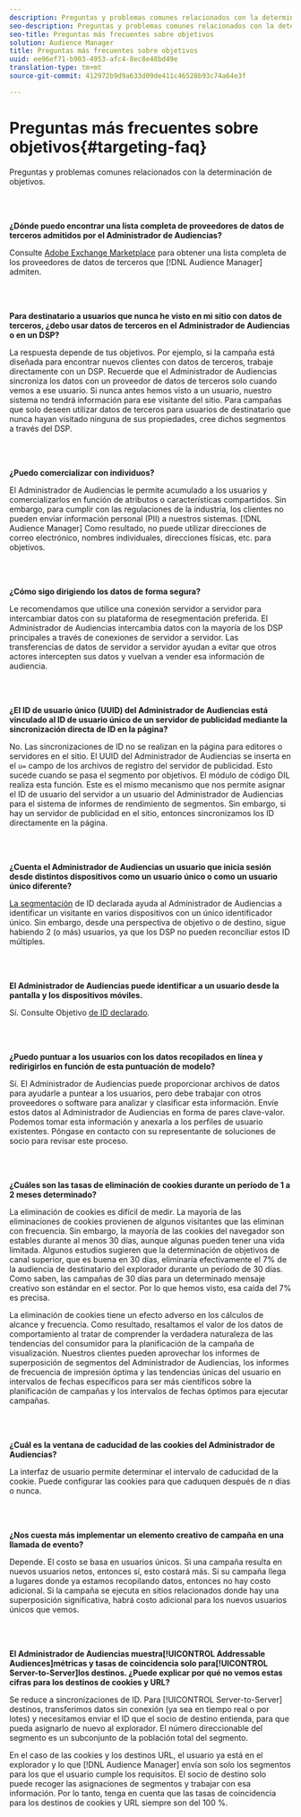 ```yaml
---
description: Preguntas y problemas comunes relacionados con la determinación de objetivos.
seo-description: Preguntas y problemas comunes relacionados con la determinación de objetivos.
seo-title: Preguntas más frecuentes sobre objetivos
solution: Audience Manager
title: Preguntas más frecuentes sobre objetivos
uuid: ee96ef71-b903-4953-afc4-8ec8e48bd49e
translation-type: tm+mt
source-git-commit: 412972b9d9a633d09de411c46528b93c74a64e3f

---
```



# Preguntas más frecuentes sobre objetivos{#targeting-faq}

Preguntas y problemas comunes relacionados con la determinación de objetivos.

<br> 

<!-- 

faq_targeting.xml

 -->

**¿Dónde puedo encontrar una lista completa de proveedores de datos de terceros admitidos por el Administrador de Audiencias?**

Consulte [Adobe Exchange Marketplace](https://exchange.adobe.com/experiencecloud.html) para obtener una lista completa de los proveedores de datos de terceros que [!DNL Audience Manager] admiten.

<br> 

**Para destinatario a usuarios que nunca he visto en mi sitio con datos de terceros, ¿debo usar datos de terceros en el Administrador de Audiencias o en un DSP?**

La respuesta depende de tus objetivos. Por ejemplo, si la campaña está diseñada para encontrar nuevos clientes con datos de terceros, trabaje directamente con un DSP. Recuerde que el Administrador de Audiencias sincroniza los datos con un proveedor de datos de terceros solo cuando vemos a ese usuario. Si nunca antes hemos visto a un usuario, nuestro sistema no tendrá información para ese visitante del sitio. Para campañas que solo deseen utilizar datos de terceros para usuarios de destinatario que nunca hayan visitado ninguna de sus propiedades, cree dichos segmentos a través del DSP.

<br> 

**¿Puedo comercializar con individuos?**

El Administrador de Audiencias le permite acumulado a los usuarios y comercializarlos en función de atributos o características compartidos. Sin embargo, para cumplir con las regulaciones de la industria, los clientes no pueden enviar información personal (PII) a nuestros sistemas. [!DNL Audience Manager] Como resultado, no puede utilizar direcciones de correo electrónico, nombres individuales, direcciones físicas, etc. para objetivos.

<br> 

**¿Cómo sigo dirigiendo los datos de forma segura?**

Le recomendamos que utilice una conexión servidor a servidor para intercambiar datos con su plataforma de resegmentación preferida. El Administrador de Audiencias intercambia datos con la mayoría de los DSP principales a través de conexiones de servidor a servidor. Las transferencias de datos de servidor a servidor ayudan a evitar que otros actores intercepten sus datos y vuelvan a vender esa información de audiencia.

<br> 

**¿El ID de usuario único (UUID) del Administrador de Audiencias está vinculado al ID de usuario único de un servidor de publicidad mediante la sincronización directa de ID en la página?**

No. Las sincronizaciones de ID no se realizan en la página para editores o servidores en el sitio. El UUID del Administrador de Audiencias se inserta en el `u=` campo de los archivos de registro del servidor de publicidad. Esto sucede cuando se pasa el segmento por objetivos. El módulo de código DIL realiza esta función. Este es el mismo mecanismo que nos permite asignar el ID de usuario del servidor a un usuario del Administrador de Audiencias para el sistema de informes de rendimiento de segmentos. Sin embargo, si hay un servidor de publicidad en el sitio, entonces sincronizamos los ID directamente en la página.

<br> 

**¿Cuenta el Administrador de Audiencias un usuario que inicia sesión desde distintos dispositivos como un usuario único o como un usuario único diferente?**

[La segmentación](../features/declared-ids.md#declared-id-targeting) de ID declarada ayuda al Administrador de Audiencias a identificar un visitante en varios dispositivos con un único identificador único. Sin embargo, desde una perspectiva de objetivo o de destino, sigue habiendo 2 (o más) usuarios, ya que los DSP no pueden reconciliar estos ID múltiples.

<br> 

**El Administrador de Audiencias puede identificar a un usuario desde la pantalla y los dispositivos móviles.**

Sí. Consulte Objetivo [de ID declarado](../features/declared-ids.md#declared-id-targeting).

<br> 

**¿Puedo puntuar a los usuarios con los datos recopilados en línea y redirigirlos en función de esta puntuación de modelo?**

Sí. El Administrador de Audiencias puede proporcionar archivos de datos para ayudarle a puntear a los usuarios, pero debe trabajar con otros proveedores o software para analizar y clasificar esta información. Envíe estos datos al Administrador de Audiencias en forma de pares clave-valor. Podemos tomar esta información y anexarla a los perfiles de usuario existentes. Póngase en contacto con su representante de soluciones de socio para revisar este proceso.

<br> 

**¿Cuáles son las tasas de eliminación de cookies durante un período de 1 a 2 meses determinado?**

La eliminación de cookies es difícil de medir. La mayoría de las eliminaciones de cookies provienen de algunos visitantes que las eliminan con frecuencia. Sin embargo, la mayoría de las cookies del navegador son estables durante al menos 30 días, aunque algunas pueden tener una vida limitada. Algunos estudios sugieren que la determinación de objetivos de canal superior, que es buena en 30 días, eliminaría efectivamente el 7% de la audiencia de destinatario del explorador durante un período de 30 días. Como saben, las campañas de 30 días para un determinado mensaje creativo son estándar en el sector. Por lo que hemos visto, esa caída del 7% es precisa.

La eliminación de cookies tiene un efecto adverso en los cálculos de alcance y frecuencia. Como resultado, resaltamos el valor de los datos de comportamiento al tratar de comprender la verdadera naturaleza de las tendencias del consumidor para la planificación de la campaña de visualización. Nuestros clientes pueden aprovechar los informes de superposición de segmentos del Administrador de Audiencias, los informes de frecuencia de impresión óptima y las tendencias únicas del usuario en intervalos de fechas específicos para ser más científicos sobre la planificación de campañas y los intervalos de fechas óptimos para ejecutar campañas.

<br> 

**¿Cuál es la ventana de caducidad de las cookies del Administrador de Audiencias?**

La interfaz de usuario permite determinar el intervalo de caducidad de la cookie. Puede configurar las cookies para que caduquen después de *n* días o nunca.

<br> 

**¿Nos cuesta más implementar un elemento creativo de campaña en una llamada de evento?**

Depende. El costo se basa en usuarios únicos. Si una campaña resulta en nuevos usuarios netos, entonces sí, esto costará más. Si su campaña llega a lugares donde ya estamos recopilando datos, entonces no hay costo adicional. Si la campaña se ejecuta en sitios relacionados donde hay una superposición significativa, habrá costo adicional para los nuevos usuarios únicos que vemos.

<br> 

**El Administrador de Audiencias muestra[!UICONTROL Addressable Audiences]métricas y tasas de coincidencia solo para[!UICONTROL Server-to-Server]los destinos. ¿Puede explicar por qué no vemos estas cifras para los destinos de cookies y URL?**

Se reduce a sincronizaciones de ID. Para [!UICONTROL Server-to-Server] destinos, transferimos datos sin conexión (ya sea en tiempo real o por lotes) y necesitamos enviar el ID que el socio de destino entienda, para que pueda asignarlo de nuevo al explorador. El número direccionable del segmento es un subconjunto de la población total del segmento.

En el caso de las cookies y los destinos URL, el usuario ya está en el explorador y lo que [!DNL Audience Manager] envía son solo los segmentos para los que el usuario cumple los requisitos. El socio de destino solo puede recoger las asignaciones de segmentos y trabajar con esa información. Por lo tanto, tenga en cuenta que las tasas de coincidencia para los destinos de cookies y URL siempre son del 100 %.
